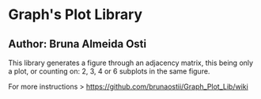 # Graph's Plot Library 
## Author: Bruna Almeida Osti

<p> This library generates a figure through an adjacency matrix, this being only a plot, or counting on: 2, 3, 4 or 6 subplots in the same figure.</p>

For more instructions > https://github.com/brunaostii/Graph_Plot_Lib/wiki
